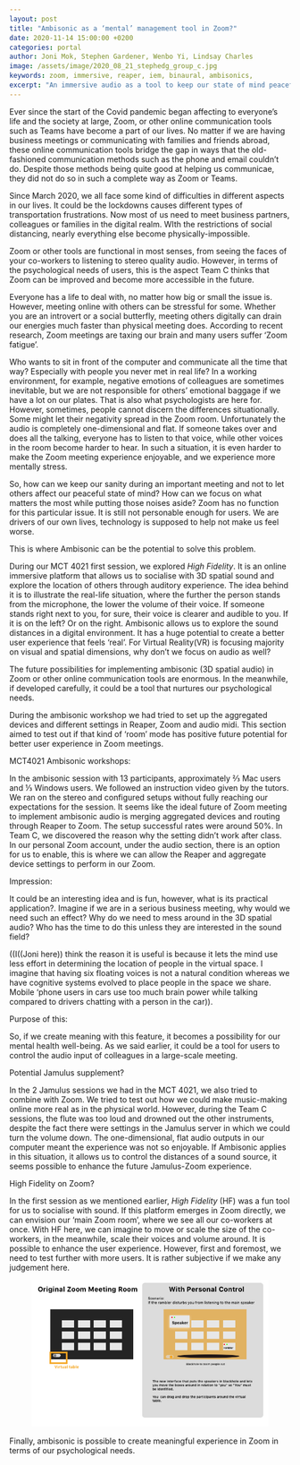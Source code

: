 ```yaml
---
layout: post
title: "Ambisonic as a ‘mental’ management tool in Zoom?"
date: 2020-11-14 15:00:00 +0200
categories: portal
author: Joni Mok, Stephen Gardener, Wenbo Yi, Lindsay Charles
image: /assets/image/2020_08_21_stephedg_group_c.jpg
keywords: zoom, immersive, reaper, iem, binaural, ambisonics,
excerpt: "An immersive audio as a tool to keep our state of mind peaceful."
---
```


Ever since the start of the Covid pandemic began affecting  to everyone’s life and the society at large, Zoom, or other online communication tools such as Teams have become a part of our lives. No matter if we are having business meetings or communicating with families and friends abroad, these online communication tools bridge the gap in ways that the old-fashioned communication methods such as the phone and email couldn’t do. Despite those methods being quite good at helping us communicae, they did not do so in such a complete way as Zoom or Teams.

Since March 2020, we all face some kind of difficulties in different aspects in our lives. It could be the lockdowns causes different types of transportation frustrations. Now most of us need to meet business partners, colleagues or families in the digital realm. WIth the restrictions of social distancing, nearly everything else become physically-impossible.



Zoom or other tools are functional in most senses, from seeing the faces of your co-workers to listening to stereo quality audio. However, in terms of the psychological needs of users, this is the aspect Team C thinks  that Zoom can be improved and become more accessible in the future.


Everyone has a life to deal with, no matter how big or small the issue is. However, meeting online with others can be stressful for some. Whether you are an introvert or a social butterfly, meeting others digitally can drain our energies much faster than physical meeting does. According to recent research, Zoom meetings are taxing our brain and many users suffer ‘Zoom fatigue’.


Who wants to sit in front of the computer and communicate all the time that way? Especially with people you never met in real life? In a working environment, for example, negative emotions of colleagues are sometimes inevitable, but we are not responsible for others’ emotional baggage if we have a lot on our plates. That is also what psychologists are here for. However, sometimes, people cannot discern the differences situationally. Some might let their negativity spread in the Zoom room. Unfortunately the audio is completely one-dimensional and flat. If someone takes over and does all the talking, everyone has to listen to that voice, while other voices in the room become harder to hear. In such a situation, it is even harder to make the Zoom meeting experience enjoyable, and we experience more mentally stress.


So, how can we keep our sanity during an important meeting and not to let others affect our peaceful state of mind? How can we focus on what matters the most while putting those noises aside? Zoom has no function for this particular issue. It is still not personable enough for users. We are drivers of our own lives, technology is supposed to help not make us feel worse.

This is where Ambisonic can be the potential to solve this problem.


During our MCT 4021 first session, we explored *High Fidelity*. It is an online immersive platform that allows us to socialise with 3D spatial sound and explore the location of others through auditory experience. The idea behind it is to illustrate the real-life situation, where the further the person stands from the microphone, the lower the volume of their voice. If someone stands right next to you, for sure, their voice is clearer and audible to you. If it is on the left? Or on the right. Ambisonic allows us to explore the sound distances in a digital environment. It has a huge potential to create a better user experience that feels ‘real’. For Virtual Reality(VR) is focusing majority on visual and spatial dimensions, why don’t we focus on audio as well?


The future possibilities for implementing ambisonic (3D spatial audio) in Zoom or other online communication tools are enormous. In the meanwhile, if developed carefully, it could be a tool that nurtures our psychological needs.


During the ambisonic workshop we had tried to set up the aggregated devices and different settings in Reaper, Zoom and audio midi. This section aimed to test out if that kind of ‘room’ mode has positive future potential for better user experience in Zoom meetings.

MCT4021 Ambisonic workshops:


In the ambisonic session with 13 participants, approximately  ⅔ Mac users and ⅓ Windows users. We followed an instruction video given by the tutors. We ran on the stereo and configured setups without fully reaching our expectations for the session. It seems like the ideal future of Zoom meeting to implement ambisonic audio is merging aggregated devices and routing through Reaper to Zoom. The setup successful rates were around 50%. In Team C, we discovered the reason why the setting didn’t work after class. In our personal Zoom account, under the audio section, there is an option for us to enable, this is where we can allow the Reaper and aggregate device settings to perform in our Zoom.


Impression:


It could be an interesting idea and is fun, however, what is its practical application?. Imagine if we are in a serious business meeting, why would we need such an effect? Why do we need to mess around in the 3D spatial audio? Who has the time to do this unless they are interested in the sound field?

((I((Joni here)) think the reason it is useful is because it lets the mind use less effort in determining the location of people in the virtual space. I imagine that having six floating voices is not a natural condition whereas we have cognitive systems evolved to place people in the space we share. Mobile ‘phone users in cars use too much brain power while talking compared to drivers chatting with a person in the car)).


Purpose of this:


So, if we create meaning with this feature, it becomes a possibility for our mental health well-being. As we said earlier, it could be a tool for users to control the audio input of colleagues in a large-scale meeting.


Potential Jamulus supplement?


In the 2 Jamulus sessions we had in the MCT 4021, we also tried to combine with Zoom. We tried to test out how we could make music-making online more real as in the physical world. However, during the Team C sessions, the flute was too loud and drowned out the other instruments, despite the fact there were settings in the Jamulus server in which we could turn the volume down. The one-dimensional, flat audio outputs in our computer meant the experience was not so enjoyable. If Ambisonic applies in this situation, it allows us to control the distances of a sound source, it seems possible to enhance the future Jamulus-Zoom experience.


High Fidelity on Zoom?


In the first session as we mentioned earlier, *High Fidelity* (HF) was a fun tool for us to socialise with sound. If this platform emerges in Zoom directly, we can envision our ‘main Zoom room’, where we see all our co-workers at once. With HF here, we can imagine to move or scale the size of the co-workers, in the meanwhile, scale their voices and volume around. It is possible to enhance the user experience. However, first and foremost, we need to test further with more users. It is rather subjective if we make any judgement here.

<figure style="float: auto">
   <img src="/assets/image/2020_11_16_joni_ambisonic_zoom.jpg" alt="Should show picture..." title="" width="auto"/> <figcaption></figcaption>
</figure>



Finally, ambisonic is possible to create meaningful experience in Zoom in terms of our psychological needs.
